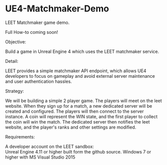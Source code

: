 # UE4-Matchmaker-Demo
LEET Matchmaker game demo. 

Full How-to coming soon!

Objective:

Build a game in Unreal Engine 4 which uses the LEET matchmaker service.

Detail:

LEET provides a simple matchmaker API endpoint, which allows UE4 developers to focus on gameplay and avoid external server maintenance and user authentication hassles.

Strategy:

We will be building a simple 2 player game.  The players will meet on the leet website.  When they sign up for a match, a new dedicated server will be created and configured.  The players will then connect to the server instance.  A coin will represent the WIN state, and the first player to collect the coin will win the match.  The dedicated server then notifies the leet website, and the player's ranks and other settings are modified.

Requirements:

A developer account on the LEET sandbox:   
Unreal Engine 4.11 or higher built form the github source.
Windows 7 or higher with MS Visual Studio 2015